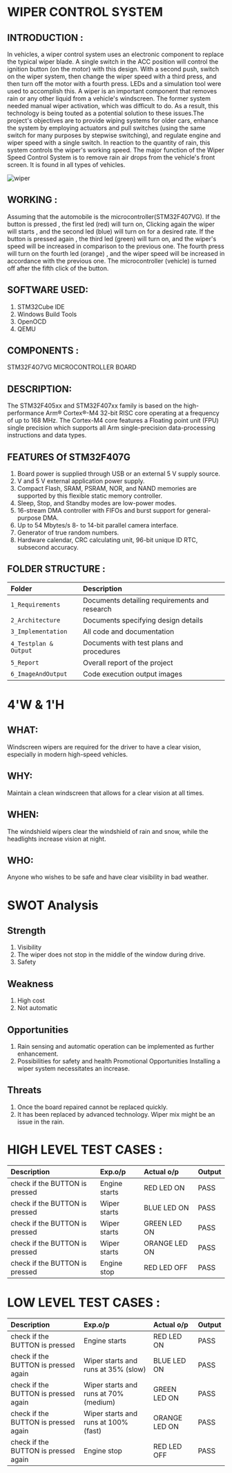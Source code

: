 # WIPER CONTROL SYSTEM
## INTRODUCTION :
In vehicles, a wiper control system uses an electronic component to replace the typical wiper blade. A single switch in the ACC position will control the ignition button (on the motor) with this design. With a second push, switch on the wiper system, then change the wiper speed with a third press, and then turn off the motor with a fourth press. LEDs and a simulation tool were used to accomplish this. A wiper is an important component that removes rain or any other liquid from a vehicle's windscreen. The former system needed manual wiper activation, which was difficult to do. As a result, this technology is being touted as a potential solution to these issues.The project's objectives are to provide wiping systems for older cars, enhance the system by employing actuators and pull switches (using the same switch for many purposes by stepwise switching), and regulate engine and wiper speed with a single switch. In reaction to the quantity of rain, this system controls the wiper's working speed. The major function of the Wiper Speed Control System is to remove rain air drops from the vehicle's front screen. It is found in all types of vehicles.

![wiper](https://user-images.githubusercontent.com/101053082/168267517-14051f89-f7b7-4a8b-a45e-e13e81693d18.jpg)
## WORKING  :
Assuming that the automobile is the microcontroller(STM32F407VG). If the button is pressed , the first led (red) will turn on, Clicking again the wiper will starts , and the second led (blue) will turn on for a desired rate. If the button is pressed again , the third led (green) will turn on, and the wiper's speed will be increased in comparison to the previous one. The fourth press will turn on the fourth led (orange) , and the wiper speed will be increased in accordance with the previous one. The microcontroller (vehicle) is turned off after the fifth click of the button.
## SOFTWARE USED:
 1. STM32Cube IDE 
 2. Windows Build Tools
 3. OpenOCD
 4. QEMU
## COMPONENTS :
STM32F4O7VG MICROCONTROLLER BOARD
## DESCRIPTION:
The STM32F405xx and STM32F407xx family is based on the high-performance Arm® Cortex®-M4 32-bit RISC core operating at a frequency of up to 168 MHz. The Cortex-M4 core features a Floating point unit (FPU) single precision which supports all Arm single-precision data-processing instructions and data types.
## FEATURES Of STM32F407G
1. Board power is supplied through USB or an external 5 V supply source.
2. V and 5 V external application power supply.
3. Compact Flash, SRAM, PSRAM, NOR, and NAND memories are supported by this flexible static memory controller.
4. Sleep, Stop, and Standby modes are low-power modes.
5. 16-stream DMA controller with FIFOs and burst support for general-purpose DMA.
6. Up to 54 Mbytes/s 8- to 14-bit parallel camera interface.
7. Generator of true random numbers.
8. Hardware calendar, CRC calculating unit, 96-bit unique ID RTC, subsecond accuracy.
## FOLDER STRUCTURE :

  |Folder |Description|
  |:------------------|:----------------|
  | `1_Requirements`    |Documents detailing requirements and research|
  | `2_Architecture`     |Documents specifying design details|
  | `3_Implementation`   |All code and documentation|
  | `4_Testplan & Output`|Documents with test plans and procedures|
  | `5_Report`           |Overall report of the project|
  | `6_ImageAndOutput`   |Code execution output images|
# 4'W & 1'H
## WHAT:
Windscreen wipers are required for the driver to have a clear vision, especially in modern high-speed vehicles.
## WHY:
Maintain a clean windscreen that allows for a clear vision at all times.
## WHEN:
The windshield wipers clear the windshield of rain and snow, while the headlights increase vision at night.
## WHO:
Anyone who wishes to be safe and have clear visibility in bad weather.
# SWOT Analysis
## Strength
1. Visibility
2. The wiper does not stop in the middle of the window during drive.
3. Safety
## Weakness
1. High cost
2. Not automatic
## Opportunities
1. Rain sensing and automatic operation can be implemented as further enhancement.
2. Possibilities for safety and health Promotional Opportunities Installing a wiper system necessitates an increase.
## Threats
1. Once the board repaired cannot be replaced quickly.
2. It has been replaced by advanced technology. Wiper mix might be an issue in the rain.
# HIGH LEVEL TEST CASES :

|	Description | Exp.o/p |	Actual o/p |	Output |
|:-----------------|:----------|:---------------|:----------|
|	check if the BUTTON is pressed	|	Engine starts	|RED LED ON	|PASS|
|	check if the BUTTON is pressed	|	Wiper starts	|BLUE LED ON	|PASS|
|	check if the BUTTON is pressed	|	Wiper starts	|GREEN LED ON	|PASS|
|	check if the BUTTON is pressed	|	Wiper starts	|ORANGE LED ON	|PASS|
|	check if the BUTTON is pressed |	Engine stop	|RED LED OFF	|PASS|





# LOW LEVEL TEST CASES :
|	Description |	Exp.o/p	|Actual o/p	| Output|
|:-------------|:----------|:----------|:-------|
|	check if the BUTTON is pressed      |	Engine starts	| RED LED ON	                                  |PASS|
|	check if the BUTTON is pressed again|		Wiper starts and runs at 35% (slow)	| BLUE LED ON	      |PASS|
|	check if the BUTTON is pressed again|		Wiper starts and runs at 70%	(medium)| GREEN LED ON	      |PASS|
|	check if the BUTTON is pressed again|	Wiper starts and runs at 100% (fast)|ORANGE LED ON	    |PASS|
|	check if the BUTTON is pressed again| Engine stop	| RED LED OFF                                  	  |PASS|

